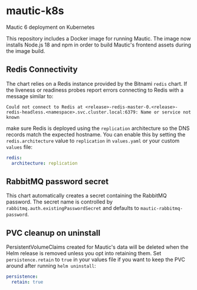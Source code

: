 # mautic-k8s
Mautic 6 deployment on Kubernetes

This repository includes a Docker image for running Mautic. The image now
installs Node.js 18 and npm in order to build Mautic's frontend assets during the
image build.

## Redis Connectivity

The chart relies on a Redis instance provided by the Bitnami `redis` chart.
If the liveness or readiness probes report errors connecting to Redis with a
message similar to:

```
Could not connect to Redis at <release>-redis-master-0.<release>-redis-headless.<namespace>.svc.cluster.local:6379: Name or service not known
```

make sure Redis is deployed using the `replication` architecture so the DNS
records match the expected hostname. You can enable this by setting the
`redis.architecture` value to `replication` in `values.yaml` or your custom
`values` file:

```yaml
redis:
  architecture: replication
```

## RabbitMQ password secret

This chart automatically creates a secret containing the RabbitMQ password. The secret name is controlled by `rabbitmq.auth.existingPasswordSecret` and defaults to `mautic-rabbitmq-password`.

## PVC cleanup on uninstall

PersistentVolumeClaims created for Mautic's data will be deleted when the Helm release is removed unless you opt into retaining them. Set `persistence.retain` to `true` in your values file if you want to keep the PVC around after running `helm uninstall`:

```yaml
persistence:
  retain: true
```
